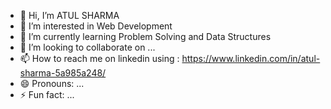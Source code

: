 - 👋 Hi, I’m ATUL SHARMA
- 👀 I’m interested in Web Development
- 🌱 I’m currently learning Problem Solving and Data Structures
- 💞️ I’m looking to collaborate on ...
- 📫 How to reach me on linkedin using : https://www.linkedin.com/in/atul-sharma-5a985a248/
- 😄 Pronouns: ...
- ⚡ Fun fact: ...

<!---
atul-sharma01/atul-sharma01 is a ✨ special ✨ repository because its `README.md` (this file) appears on your GitHub profile.
You can click the Preview link to take a look at your changes.
--->
